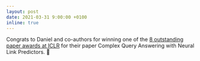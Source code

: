 ```yaml
---
layout: post
date: 2021-03-31 9:00:00 +0100
inline: true
---
```


Congrats to Daniel and co-authors for winning one of the [8 outstanding paper awards at ICLR](https://iclr-conf.medium.com/announcing-iclr-2021-outstanding-paper-awards-9ae0514734ab) for their paper Complex Query Answering with Neural Link Predictors. 🎉

